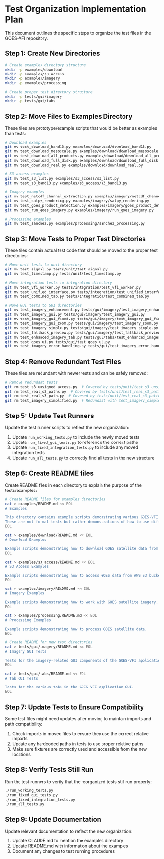 # Test Organization Implementation Plan

This document outlines the specific steps to organize the test files in the GOES-VFI repository.

## Step 1: Create New Directories

```bash
# Create examples directory structure
mkdir -p examples/download
mkdir -p examples/s3_access
mkdir -p examples/imagery
mkdir -p examples/processing

# Create proper test directory structure
mkdir -p tests/gui/imagery
mkdir -p tests/gui/tabs
```

## Step 2: Move Files to Examples Directory

These files are prototype/example scripts that would be better as examples than tests:

```bash
# Download examples
git mv test_download_band13.py examples/download/download_band13.py
git mv test_download_mesoscale.py examples/download/download_mesoscale.py
git mv test_download_all_products.py examples/download/download_all_products.py
git mv test_download_full_disk.py examples/download/download_full_disk.py
git mv test_download_real.py examples/download/download_real.py

# S3 access examples
git mv test_s3_list.py examples/s3_access/s3_list.py
git mv test_s3_band13.py examples/s3_access/s3_band13.py

# Imagery examples
git mv test_netcdf_channel_extraction.py examples/imagery/netcdf_channel_extraction.py
git mv test_satpy_rendering.py examples/imagery/satpy_rendering.py
git mv test_goes_product_detection.py examples/imagery/goes_product_detection.py
git mv test_run_goes_imagery.py examples/imagery/run_goes_imagery.py

# Processing examples
git mv test_sanchez.py examples/processing/sanchez_processing.py
```

## Step 3: Move Tests to Proper Test Directories

These files contain actual test code that should be moved to the proper test directories:

```bash
# Move unit tests to unit directory
git mv test_signal.py tests/unit/test_signal.py
git mv test_timestamp.py tests/unit/test_timestamp.py

# Move integration tests to integration directory
git mv test_vfi_worker.py tests/integration/test_vfi_worker.py
git mv test_unified_interface.py tests/integration/test_unified_interface.py
git mv test_combined_tab.py tests/integration/test_combined_tab.py

# Move GUI tests to GUI directories
git mv test_imagery_enhancement.py tests/gui/imagery/test_imagery_enhancement.py
git mv test_imagery_gui.py tests/gui/imagery/test_imagery_gui.py
git mv test_imagery_gui_fixed.py tests/gui/imagery/test_imagery_gui_fixed.py
git mv test_imagery_gui_zoom.py tests/gui/imagery/test_imagery_zoom.py
git mv test_imagery_simple.py tests/gui/imagery/test_imagery_simple.py
git mv test_fallback_preview.py tests/gui/imagery/test_fallback_preview.py
git mv test_enhanced_imagery_tab.py tests/gui/tabs/test_enhanced_imagery_tab.py
git mv test_goes_ui.py tests/gui/test_goes_ui.py
git mv test_imagery_error_handling.py tests/gui/test_imagery_error_handling.py
```

## Step 4: Remove Redundant Test Files

These files are redundant with newer tests and can be safely removed:

```bash
# Remove redundant tests
git rm test_s3_unsigned_access.py  # Covered by tests/unit/test_s3_unsigned_access.py
git rm test_real_s3_paths.py  # Covered by tests/unit/test_real_s3_patterns.py
git rm test_real_s3_path.py  # Covered by tests/unit/test_real_s3_patterns.py
git rm test_imagery_simplified.py  # Redundant with test_imagery_simple.py
```

## Step 5: Update Test Runners

Update the test runner scripts to reflect the new organization:

1. Update `run_working_tests.py` to include the newly moved tests
2. Update `run_fixed_gui_tests.py` to reference the correct paths
3. Update `run_fixed_integration_tests.py` to include any moved integration tests
4. Update `run_all_tests.py` to correctly find all tests in the new structure

## Step 6: Create README files

Create README files in each directory to explain the purpose of the tests/examples:

```bash
# Create README files for examples directories
cat > examples/README.md << EOL
# Examples

This directory contains example scripts demonstrating various GOES-VFI functionality.
These are not formal tests but rather demonstrations of how to use different features.
EOL

cat > examples/download/README.md << EOL
# Download Examples

Example scripts demonstrating how to download GOES satellite data from various sources.
EOL

cat > examples/s3_access/README.md << EOL
# S3 Access Examples

Example scripts demonstrating how to access GOES data from AWS S3 buckets.
EOL

cat > examples/imagery/README.md << EOL
# Imagery Examples

Example scripts demonstrating how to work with GOES satellite imagery.
EOL

cat > examples/processing/README.md << EOL
# Processing Examples

Example scripts demonstrating how to process GOES satellite data.
EOL

# Create README for new test directories
cat > tests/gui/imagery/README.md << EOL
# Imagery GUI Tests

Tests for the imagery-related GUI components of the GOES-VFI application.
EOL

cat > tests/gui/tabs/README.md << EOL
# Tab GUI Tests

Tests for the various tabs in the GOES-VFI application GUI.
EOL
```

## Step 7: Update Tests to Ensure Compatibility

Some test files might need updates after moving to maintain imports and path compatibility:

1. Check imports in moved files to ensure they use the correct relative imports
2. Update any hardcoded paths in tests to use proper relative paths
3. Make sure fixtures are correctly used and accessible from the new locations

## Step 8: Verify Tests Still Run

Run the test runners to verify that the reorganized tests still run properly:

```bash
./run_working_tests.py
./run_fixed_gui_tests.py
./run_fixed_integration_tests.py
./run_all_tests.py
```

## Step 9: Update Documentation

Update relevant documentation to reflect the new organization:

1. Update CLAUDE.md to mention the examples directory
2. Update README.md with information about the examples
3. Document any changes to test running procedures
